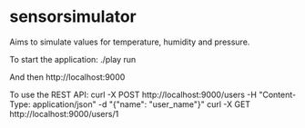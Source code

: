 # sensorsimulator
Aims to simulate values for temperature, humidity and pressure.

To start the application:
    ./play run

And then http://localhost:9000

To use the REST API:
	curl -X POST http://localhost:9000/users -H "Content-Type: application/json" -d "{\"name\": \"user_name\"}"
	curl -X GET http://localhost:9000/users/1 
